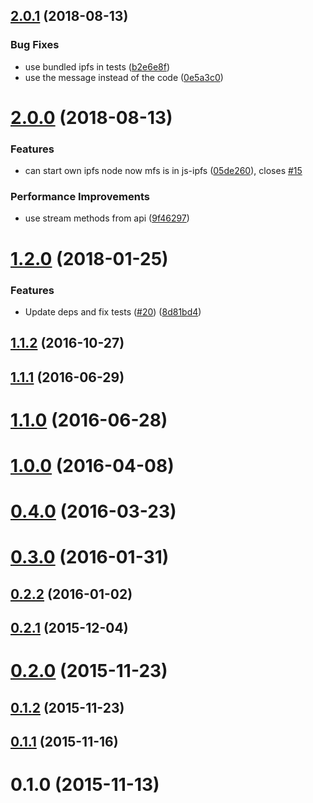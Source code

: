 <a name="2.0.1"></a>
## [2.0.1](https://github.com/ipfs-shipyard/ipfs-blob-store/compare/v2.0.0...v2.0.1) (2018-08-13)


### Bug Fixes

* use bundled ipfs in tests ([b2e6e8f](https://github.com/ipfs-shipyard/ipfs-blob-store/commit/b2e6e8f))
* use the message instead of the code ([0e5a3c0](https://github.com/ipfs-shipyard/ipfs-blob-store/commit/0e5a3c0))



<a name="2.0.0"></a>
# [2.0.0](https://github.com/ipfs-shipyard/ipfs-blob-store/compare/v1.2.0...v2.0.0) (2018-08-13)


### Features

* can start own ipfs node now mfs is in js-ipfs ([05de260](https://github.com/ipfs-shipyard/ipfs-blob-store/commit/05de260)), closes [#15](https://github.com/ipfs-shipyard/ipfs-blob-store/issues/15)


### Performance Improvements

* use stream methods from api ([9f46297](https://github.com/ipfs-shipyard/ipfs-blob-store/commit/9f46297))



<a name="1.2.0"></a>
# [1.2.0](https://github.com/ipfs-shipyard/ipfs-blob-store/compare/v1.1.2...v1.2.0) (2018-01-25)


### Features

* Update deps and fix tests ([#20](https://github.com/ipfs-shipyard/ipfs-blob-store/issues/20)) ([8d81bd4](https://github.com/ipfs-shipyard/ipfs-blob-store/commit/8d81bd4))



<a name="1.1.2"></a>
## [1.1.2](https://github.com/ipfs-shipyard/ipfs-blob-store/compare/v1.1.1...v1.1.2) (2016-10-27)



<a name="1.1.1"></a>
## [1.1.1](https://github.com/ipfs-shipyard/ipfs-blob-store/compare/v1.1.0...v1.1.1) (2016-06-29)



<a name="1.1.0"></a>
# [1.1.0](https://github.com/ipfs-shipyard/ipfs-blob-store/compare/v1.0.0...v1.1.0) (2016-06-28)



<a name="1.0.0"></a>
# [1.0.0](https://github.com/ipfs-shipyard/ipfs-blob-store/compare/v0.4.0...v1.0.0) (2016-04-08)



<a name="0.4.0"></a>
# [0.4.0](https://github.com/ipfs-shipyard/ipfs-blob-store/compare/v0.3.0...v0.4.0) (2016-03-23)



<a name="0.3.0"></a>
# [0.3.0](https://github.com/ipfs-shipyard/ipfs-blob-store/compare/v0.2.2...v0.3.0) (2016-01-31)



<a name="0.2.2"></a>
## [0.2.2](https://github.com/ipfs-shipyard/ipfs-blob-store/compare/v0.2.1...v0.2.2) (2016-01-02)



<a name="0.2.1"></a>
## [0.2.1](https://github.com/ipfs-shipyard/ipfs-blob-store/compare/v0.2.0...v0.2.1) (2015-12-04)



<a name="0.2.0"></a>
# [0.2.0](https://github.com/ipfs-shipyard/ipfs-blob-store/compare/v0.1.2...v0.2.0) (2015-11-23)



<a name="0.1.2"></a>
## [0.1.2](https://github.com/ipfs-shipyard/ipfs-blob-store/compare/v0.1.1...v0.1.2) (2015-11-23)



<a name="0.1.1"></a>
## [0.1.1](https://github.com/ipfs-shipyard/ipfs-blob-store/compare/v0.1.0...v0.1.1) (2015-11-16)



<a name="0.1.0"></a>
# 0.1.0 (2015-11-13)



